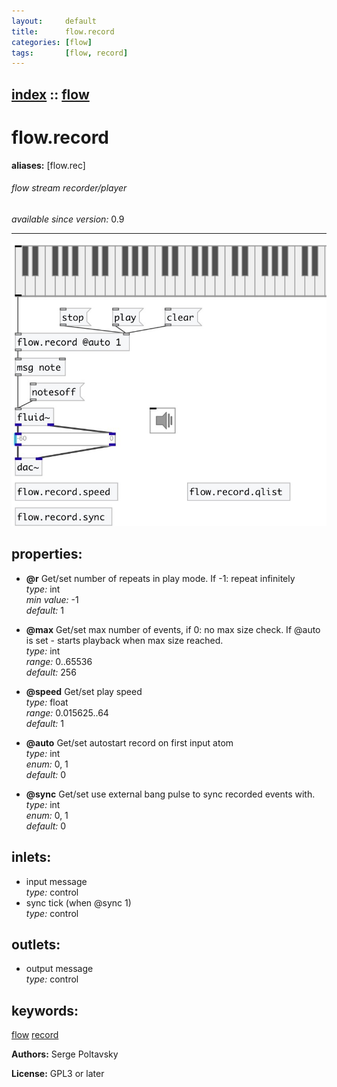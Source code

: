 ```yaml
---
layout:     default
title:      flow.record
categories: [flow]
tags:       [flow, record]
---
```

[index](index.html) :: [flow](category_flow.html)
---

# flow.record
**aliases:** [flow.rec]


###### flow stream recorder/player

*available since version:* 0.9

---




[![example](../examples/img/flow.record.jpg)](../examples/pd/flow.record.pd)







## properties:

* **@r** 
Get/set number of repeats in play mode. If -1: repeat infinitely<br>
_type:_ int<br>
_min value:_ -1<br>
_default:_ 1<br>

* **@max** 
Get/set max number of events, if 0: no max size check. If @auto is set - starts
playback when max size reached.<br>
_type:_ int<br>
_range:_ 0..65536<br>
_default:_ 256<br>

* **@speed** 
Get/set play speed<br>
_type:_ float<br>
_range:_ 0.015625..64<br>
_default:_ 1<br>

* **@auto** 
Get/set autostart record on first input atom<br>
_type:_ int<br>
_enum:_ 0, 1<br>
_default:_ 0<br>

* **@sync** 
Get/set use external bang pulse to sync recorded events with.<br>
_type:_ int<br>
_enum:_ 0, 1<br>
_default:_ 0<br>



## inlets:

* input message<br>
_type:_ control
* sync tick (when @sync 1)<br>
_type:_ control



## outlets:

* output message<br>
_type:_ control



## keywords:

[flow](keywords/flow.html)
[record](keywords/record.html)






**Authors:** Serge Poltavsky




**License:** GPL3 or later





